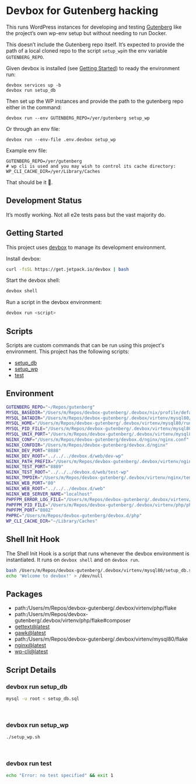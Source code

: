 # Devbox for Gutenberg hacking

This runs WordPress instances for developing and testing [Gutenberg](https://github.com/WordPress/gutenberg/) like the project’s own wp-env setup but without needing to run Docker.

This doesn’t include the Gutenberg repo itself. It’s expected to provide the path of a local cloned repo to the script `setup_wp`in the env variable `GUTENBERG_REPO`. 

Given devbox is installed (see [Getting Started](#getting-started)) to ready the environment run:
```
devbox services up -b
devbox run setup_db
```

Then set up the WP instances and provide the path to the gutenberg repo either in the command:
```
devbox run --env GUTENBERG_REPO=/yer/gutenberg setup_wp
```

Or through an env file:
```
devbox run --env-file .env.devbox setup_wp
```

Example env file:
```
GUTENBERG_REPO=/yer/gutenberg
# wp cli is used and you may wish to control its cache directory:
WP_CLI_CACHE_DIR=/yer/Library/Caches
```

That should be it 🍾.

## Development Status
It’s mostly working. Not all e2e tests pass but the vast majority do.

<!-- gen-readme start - generated by https://github.com/jetpack-io/devbox/ -->
## Getting Started
This project uses [devbox](https://github.com/jetpack-io/devbox) to manage its development environment.

Install devbox:
```sh
curl -fsSL https://get.jetpack.io/devbox | bash
```

Start the devbox shell:
```sh 
devbox shell
```

Run a script in the devbox environment:
```sh
devbox run <script>
```
## Scripts
Scripts are custom commands that can be run using this project's environment. This project has the following scripts:

* [setup_db](#devbox-run-setup_db)
* [setup_wp](#devbox-run-setup_wp)
* [test](#devbox-run-test)

## Environment

```sh
GUTENBERG_REPO="~/Repos/gutenberg"
MYSQL_BASEDIR="/Users/m/Repos/devbox-gutenberg/.devbox/nix/profile/default"
MYSQL_DATADIR="/Users/m/Repos/devbox-gutenberg/.devbox/virtenv/mysql80/data"
MYSQL_HOME="/Users/m/Repos/devbox-gutenberg/.devbox/virtenv/mysql80/run"
MYSQL_PID_FILE="/Users/m/Repos/devbox-gutenberg/.devbox/virtenv/mysql80/run/mysql.pid"
MYSQL_UNIX_PORT="/Users/m/Repos/devbox-gutenberg/.devbox/virtenv/mysql80/run/mysql.sock"
NGINX_CONF="/Users/m/Repos/devbox-gutenberg/devbox.d/nginx/nginx.conf"
NGINX_CONFDIR="/Users/m/Repos/devbox-gutenberg/devbox.d/nginx"
NGINX_DEV_PORT="8888"
NGINX_DEV_ROOT="../../../devbox.d/web/dev-wp"
NGINX_PATH_PREFIX="/Users/m/Repos/devbox-gutenberg/.devbox/virtenv/nginx"
NGINX_TEST_PORT="8889"
NGINX_TEST_ROOT="../../../devbox.d/web/test-wp"
NGINX_TMPDIR="/Users/m/Repos/devbox-gutenberg/.devbox/virtenv/nginx/temp"
NGINX_WEB_PORT="80"
NGINX_WEB_ROOT="../../../devbox.d/web"
NGINX_WEB_SERVER_NAME="localhost"
PHPFPM_ERROR_LOG_FILE="/Users/m/Repos/devbox-gutenberg/.devbox/virtenv/php/php-fpm.log"
PHPFPM_PID_FILE="/Users/m/Repos/devbox-gutenberg/.devbox/virtenv/php/php-fpm.pid"
PHPFPM_PORT="8082"
PHPRC="/Users/m/Repos/devbox-gutenberg/devbox.d/php"
WP_CLI_CACHE_DIR="~/Library/Caches"
```

## Shell Init Hook
The Shell Init Hook is a script that runs whenever the devbox environment is instantiated. It runs 
on `devbox shell` and on `devbox run`.
```sh
bash /Users/m/Repos/devbox-gutenberg/.devbox/virtenv/mysql80/setup_db.sh
echo 'Welcome to devbox!' > /dev/null
```

## Packages

* path:/Users/m/Repos/devbox-gutenberg/.devbox/virtenv/php/flake
* path:/Users/m/Repos/devbox-gutenberg/.devbox/virtenv/php/flake#composer
* [gettext@latest](https://www.nixhub.io/packages/gettext)
* [gawk@latest](https://www.nixhub.io/packages/gawk)
* path:/Users/m/Repos/devbox-gutenberg/.devbox/virtenv/mysql80/flake
* [nginx@latest](https://www.nixhub.io/packages/nginx)
* [wp-cli@latest](https://www.nixhub.io/packages/wp-cli)

## Script Details

### devbox run setup_db
```sh
mysql -u root < setup_db.sql
```
&ensp;

### devbox run setup_wp
```sh
./setup_wp.sh
```
&ensp;

### devbox run test
```sh
echo "Error: no test specified" && exit 1
```
&ensp;



<!-- gen-readme end -->
